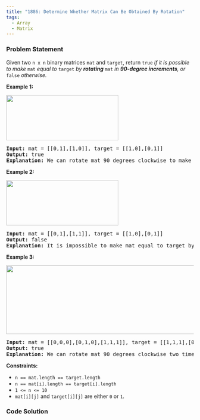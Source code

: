 ```yaml
---
title: "1886: Determine Whether Matrix Can Be Obtained By Rotation"
tags:
  - Array
  - Matrix
---
```

### Problem Statement

<p>Given two <code>n x n</code> binary matrices <code>mat</code> and <code>target</code>, return <code>true</code><em> if it is possible to make </em><code>mat</code><em> equal to </em><code>target</code><em> by <strong>rotating</strong> </em><code>mat</code><em> in <strong>90-degree increments</strong>, or </em><code>false</code><em> otherwise.</em></p>


<p><strong class="example">Example 1:</strong></p>
<img alt="" src="https://assets.leetcode.com/uploads/2021/05/20/grid3.png" style="width: 301px; height: 121px;" />
<pre>
<strong>Input:</strong> mat = [[0,1],[1,0]], target = [[1,0],[0,1]]
<strong>Output:</strong> true
<strong>Explanation: </strong>We can rotate mat 90 degrees clockwise to make mat equal target.
</pre>

<p><strong class="example">Example 2:</strong></p>
<img alt="" src="https://assets.leetcode.com/uploads/2021/05/20/grid4.png" style="width: 301px; height: 121px;" />
<pre>
<strong>Input:</strong> mat = [[0,1],[1,1]], target = [[1,0],[0,1]]
<strong>Output:</strong> false
<strong>Explanation:</strong> It is impossible to make mat equal to target by rotating mat.
</pre>

<p><strong class="example">Example 3:</strong></p>
<img alt="" src="https://assets.leetcode.com/uploads/2021/05/26/grid4.png" style="width: 661px; height: 184px;" />
<pre>
<strong>Input:</strong> mat = [[0,0,0],[0,1,0],[1,1,1]], target = [[1,1,1],[0,1,0],[0,0,0]]
<strong>Output:</strong> true
<strong>Explanation: </strong>We can rotate mat 90 degrees clockwise two times to make mat equal target.
</pre>


<p><strong>Constraints:</strong></p>

<ul>
	<li><code>n == mat.length == target.length</code></li>
	<li><code>n == mat[i].length == target[i].length</code></li>
	<li><code>1 &lt;= n &lt;= 10</code></li>
	<li><code>mat[i][j]</code> and <code>target[i][j]</code> are either <code>0</code> or <code>1</code>.</li>
</ul>


### Code Solution

```python

```
